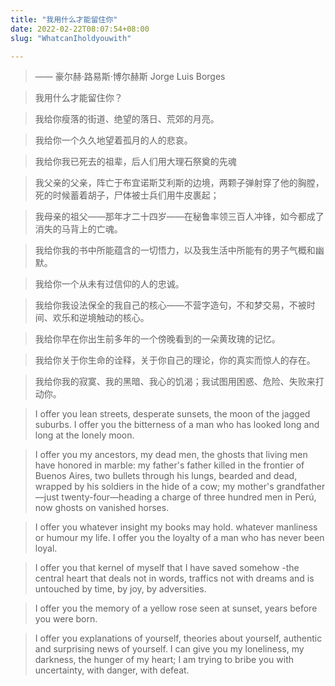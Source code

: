 ```yaml
---
title: "我用什么才能留住你"
date: 2022-02-22T08:07:54+08:00
slug: "WhatcanIholdyouwith"

---
```


> —— 豪尔赫·路易斯·博尔赫斯 Jorge Luis Borges

> 我用什么才能留住你？

> 我给你瘦落的街道、绝望的落日、荒郊的月亮。

> 我给你一个久久地望着孤月的人的悲哀。

> 我给你我已死去的祖辈，后人们用大理石祭奠的先魂

> 我父亲的父亲，阵亡于布宜诺斯艾利斯的边境，两颗子弹射穿了他的胸膛，死的时候蓄着胡子，尸体被士兵们用牛皮裹起；

> 我母亲的祖父——那年才二十四岁——在秘鲁率领三百人冲锋，如今都成了消失的马背上的亡魂。

> 我给你我的书中所能蕴含的一切悟力，以及我生活中所能有的男子气概和幽默。

> 我给你一个从未有过信仰的人的忠诚。

> 我给你我设法保全的我自己的核心——不营字造句，不和梦交易，不被时间、欢乐和逆境触动的核心。

> 我给你早在你出生前多年的一个傍晚看到的一朵黄玫瑰的记忆。

> 我给你关于你生命的诠释，关于你自己的理论，你的真实而惊人的存在。

> 我给你我的寂寞、我的黑暗、我心的饥渴；我试图用困惑、危险、失败来打动你。

> I offer you lean streets, desperate sunsets, the moon of the jagged suburbs.
> I offer you the bitterness of a man who has looked long and long at the lonely moon.

> I offer you my ancestors, my dead men, the ghosts that living men have honored in marble: my father's father killed in the frontier of Buenos Aires, two bullets through his lungs, bearded and dead, wrapped by his soldiers in the hide of a cow; my mother's grandfather —just twenty-four—heading a charge of three hundred men in Perú, now ghosts on vanished horses.

>I offer you whatever insight my books may hold. whatever manliness or humour my life. I offer you the loyalty of a man who has never been loyal.

> I offer you that kernel of myself that I have saved somehow -the central heart that deals not in words, traffics not with dreams and is untouched by time, by joy, by adversities.

> I offer you the memory of a yellow rose seen at sunset, years before you were born.

> I offer you explanations of yourself, theories about yourself, authentic and surprising news of yourself.
> I can give you my loneliness, my darkness, the hunger of my heart; I am trying to bribe you with uncertainty, with danger, with defeat.
